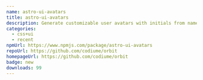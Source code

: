 ```yaml
---
name: astro-ui-avatars
title: astro-ui-avatars
description: Generate customizable user avatars with initials from names
categories:
  - css+ui
  - recent
npmUrl: https://www.npmjs.com/package/astro-ui-avatars
repoUrl: https://github.com/codiume/orbit
homepageUrl: https://github.com/codiume/orbit
badge: new
downloads: 99
---
```

